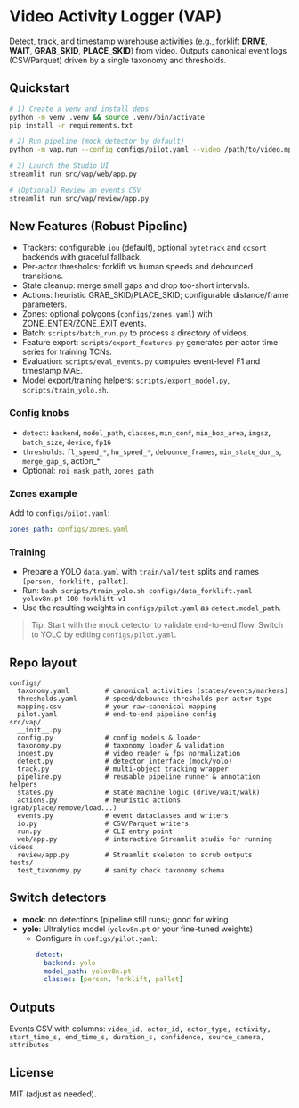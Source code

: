 # Video Activity Logger (VAP)

Detect, track, and timestamp warehouse activities (e.g., forklift **DRIVE**, **WAIT**, **GRAB_SKID**, **PLACE_SKID**) from video.
Outputs canonical event logs (CSV/Parquet) driven by a single taxonomy and thresholds.

## Quickstart
```bash
# 1) Create a venv and install deps
python -m venv .venv && source .venv/bin/activate
pip install -r requirements.txt

# 2) Run pipeline (mock detector by default)
python -m vap.run --config configs/pilot.yaml --video /path/to/video.mp4 --out outputs

# 3) Launch the Studio UI
streamlit run src/vap/web/app.py

# (Optional) Review an events CSV
streamlit run src/vap/review/app.py
```

## New Features (Robust Pipeline)
- Trackers: configurable `iou` (default), optional `bytetrack` and `ocsort` backends with graceful fallback.
- Per-actor thresholds: forklift vs human speeds and debounced transitions.
- State cleanup: merge small gaps and drop too-short intervals.
- Actions: heuristic GRAB_SKID/PLACE_SKID; configurable distance/frame parameters.
- Zones: optional polygons (`configs/zones.yaml`) with ZONE_ENTER/ZONE_EXIT events.
- Batch: `scripts/batch_run.py` to process a directory of videos.
- Feature export: `scripts/export_features.py` generates per-actor time series for training TCNs.
- Evaluation: `scripts/eval_events.py` computes event-level F1 and timestamp MAE.
- Model export/training helpers: `scripts/export_model.py`, `scripts/train_yolo.sh`.

### Config knobs
- `detect`: `backend`, `model_path`, `classes`, `min_conf`, `min_box_area`, `imgsz`, `batch_size`, `device`, `fp16`
- `thresholds`: `fl_speed_*`, `hu_speed_*`, `debounce_frames`, `min_state_dur_s`, `merge_gap_s`, action_*
- Optional: `roi_mask_path`, `zones_path`

### Zones example
Add to `configs/pilot.yaml`:
```yaml
zones_path: configs/zones.yaml
```

### Training
- Prepare a YOLO `data.yaml` with `train/val/test` splits and names `[person, forklift, pallet]`.
- Run: `bash scripts/train_yolo.sh configs/data_forklift.yaml yolov8n.pt 100 forklift-v1`
- Use the resulting weights in `configs/pilot.yaml` as `detect.model_path`.

> Tip: Start with the mock detector to validate end-to-end flow. Switch to YOLO by editing `configs/pilot.yaml`.

## Repo layout
```
configs/
  taxonomy.yaml         # canonical activities (states/events/markers)
  thresholds.yaml       # speed/debounce thresholds per actor type
  mapping.csv           # your raw→canonical mapping
  pilot.yaml            # end-to-end pipeline config
src/vap/
  __init__.py
  config.py             # config models & loader
  taxonomy.py           # taxonomy loader & validation
  ingest.py             # video reader & fps normalization
  detect.py             # detector interface (mock/yolo)
  track.py              # multi-object tracking wrapper
  pipeline.py           # reusable pipeline runner & annotation helpers
  states.py             # state machine logic (drive/wait/walk)
  actions.py            # heuristic actions (grab/place/remove/load...)
  events.py             # event dataclasses and writers
  io.py                 # CSV/Parquet writers
  run.py                # CLI entry point
  web/app.py            # interactive Streamlit studio for running videos
  review/app.py         # Streamlit skeleton to scrub outputs
tests/
  test_taxonomy.py      # sanity check taxonomy schema
```

## Switch detectors
- **mock**: no detections (pipeline still runs); good for wiring
- **yolo**: Ultralytics model (`yolov8n.pt` or your fine-tuned weights)
  - Configure in `configs/pilot.yaml`:
    ```yaml
    detect:
      backend: yolo
      model_path: yolov8n.pt
      classes: [person, forklift, pallet]
    ```

## Outputs
Events CSV with columns:
`video_id, actor_id, actor_type, activity, start_time_s, end_time_s, duration_s, confidence, source_camera, attributes`

## License
MIT (adjust as needed).
